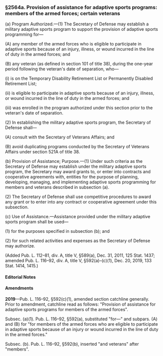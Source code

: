 ### §2564a. Provision of assistance for adaptive sports programs: members of the armed forces; certain veterans ###

(a) Program Authorized.—(1) The Secretary of Defense may establish a military adaptive sports program to support the provision of adaptive sports programming for—

(A) any member of the armed forces who is eligible to participate in adaptive sports because of an injury, illness, or wound incurred in the line of duty in the armed forces; and

(B) any veteran (as defined in section 101 of title 38), during the one-year period following the veteran's date of separation, who—

(i) is on the Temporary Disability Retirement List or Permanently Disabled Retirement List;

(ii) is eligible to participate in adaptive sports because of an injury, illness, or wound incurred in the line of duty in the armed forces; and

(iii) was enrolled in the program authorized under this section prior to the veteran's date of separation.

(2) In establishing the military adaptive sports program, the Secretary of Defense shall—

(A) consult with the Secretary of Veterans Affairs; and

(B) avoid duplicating programs conducted by the Secretary of Veterans Affairs under section 521A of title 38.

(b) Provision of Assistance; Purpose.—(1) Under such criteria as the Secretary of Defense may establish under the military adaptive sports program, the Secretary may award grants to, or enter into contracts and cooperative agreements with, entities for the purpose of planning, developing, managing, and implementing adaptive sports programming for members and veterans described in subsection (a).

(2) The Secretary of Defense shall use competitive procedures to award any grant or to enter into any contract or cooperative agreement under this subsection.

(c) Use of Assistance.—Assistance provided under the military adaptive sports program shall be used—

(1) for the purposes specified in subsection (b); and

(2) for such related activities and expenses as the Secretary of Defense may authorize.

(Added Pub. L. 112–81, div. A, title V, §589(a), Dec. 31, 2011, 125 Stat. 1437; amended Pub. L. 116–92, div. A, title V, §592(a)–(c)(1), Dec. 20, 2019, 133 Stat. 1414, 1415.)

#### **Editorial Notes** ####

#### Amendments ####

**2019**—Pub. L. 116–92, §592(c)(1), amended section catchline generally. Prior to amendment, catchline read as follows: "Provision of assistance for adaptive sports programs for members of the armed forces".

Subsec. (a)(1). Pub. L. 116–92, §592(a), substituted "for—" and subpars. (A) and (B) for "for members of the armed forces who are eligible to participate in adaptive sports because of an injury or wound incurred in the line of duty in the armed forces."

Subsec. (b). Pub. L. 116–92, §592(b), inserted "and veterans" after "members".